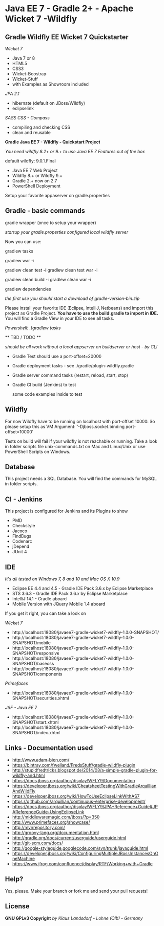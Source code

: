Java EE 7 - Gradle 2+ - Apache Wicket 7 -Wildfly
==============

Gradle Wildfly EE Wicket 7 Quickstarter
--------------

*Wicket 7*
- Java 7 or 8
- HTML5
- CSS3
- Wicket-Boostrap
- Wicket-Stuff
- with Examples as Showroom included

*JPA 2.1*
- hibernate (default on JBoss/Wildfly)
- eclipselink

*SASS CSS - Compass*
- compiling and checking CSS
- clean and reusable

**Gradle Java EE 7 - Wildfly - Quickstart Project**

*You need wildfly 8.2+ or 9.+ to use Java EE 7 Features out of the box*

default wildfly: 9.0.1.Final

- Java EE 7 Web Project
- Wildfly 8.+ or Wildfly 9.+
- Gradle 2.+ now on 2.7
- PowerShell Deployment

Setup your favorite appaserver on gradle.properties


Gradle - basic commands
--------------
gradle wrapper (once to setup your wrapper)

*startup your gradle.properties configured local wildfly server*

Now you can use:

gradlew tasks

gradlew war -i

gradlew clean test -i
gradlew clean test war -i

gradlew clean build -i
gradlew clean war -i

gradlew dependencies

*the first use you should start a download of gradle-version-bin.zip*

Please install your favorite IDE (Eclipse, IntelliJ, Netbeans) 
and import this project as Gradle Project.
**You have to use the build.gradle to import in IDE.**
You will find a Gradle View in your IDE to see all tasks.

*Powershell: .\gradlew tasks*

** TBD / TODO **

*should be all work without a local appserver on buildserver or host - by CLI*

- Gradle Test should use a port-offset=20000
- Gradle deployment tasks - see ./gradle/plugin-wildfly.gradle
- Gradle server command tasks (restart, reload, start, stop)
- Gradle CI build (Jenkins) to test

	some code examples inside to test

Wildfly
--------------

For now Wildfly have to be running on localhost with port-offset 10000.
So please setup this as VM Argument: '-Djboss.socket.binding.port-offset=10000' 

Tests on build will fail if your wildfly is not reachable or running.
Take a look in folder scripts file unix-commands.txt on Mac and Linux/Unix 
or use PowerShell Scripts on Windows.

Database 
--------------

This project needs a SQL Database.
You will find the commands for MySQL in folder scripts.


CI - Jenkins
--------------

This project is configured for Jenkins and its Plugins to show

* PMD
* Checkstyle
* Jacoco
* FindBugs
* Codenarc
* jDepend
* JUnit 4


IDE
--------------

*It's all tested on Windows 7, 8 and 10 and Mac OS X 10.9*

* Eclipse EE 4.4 and 4.5 - Gradle IDE Pack 3.6.x by Eclipse Marketplace
* STS 3.6.3 - Gradle IDE Pack 3.6.x by Eclipse Marketplace
* IntelliJ 14.1 - Gradle aboard
* Mobile Version with JQuery Mobile 1.4 aboard

If you get it right, you can take a look on

*Wicket 7*

* http://localhost:18080/javaee7-gradle-wicket7-wildfly-1.0.0-SNAPSHOT/
* http://localhost:18080/javaee7-gradle-wicket7-wildfly-1.0.0-SNAPSHOT/mobile
* http://localhost:18080/javaee7-gradle-wicket7-wildfly-1.0.0-SNAPSHOT/responsive
* http://localhost:18080/javaee7-gradle-wicket7-wildfly-1.0.0-SNAPSHOT/basecss
* http://localhost:18080/javaee7-gradle-wicket7-wildfly-1.0.0-SNAPSHOT/components

*Primefaces*

* http://localhost:18080/javaee7-gradle-wicket7-wildfly-1.0.0-SNAPSHOT/securities.xhtml

*JSF - Java EE 7*

* http://localhost:18080/javaee7-gradle-wicket7-wildfly-1.0.0-SNAPSHOT/start.xhtml
* http://localhost:18080/javaee7-gradle-wicket7-wildfly-1.0.0-SNAPSHOT/index.xhtml


Links - Documentation used
--------------
- http://www.adam-bien.com/
- https://bintray.com/fwelland/FredsStuff/gradle-wildfly-plugin
- http://stupidfredtricks.blogspot.de/2014/08/a-simple-gradle-plugin-for-wildfly-and.html
- https://docs.jboss.org/author/display/WFLY9/Documentation
- https://developer.jboss.org/wiki/CheatsheetTestingWithGradleArquillianAndWildFly
- https://developer.jboss.org/wiki/HowToUseEclipseLinkWithAS7
- https://github.com/arquillian/continuous-enterprise-development/
- https://docs.jboss.org/author/display/WFLY9/JPA+Reference+Guide#JPAReferenceGuide-UsingEclipseLink
- http://middlewaremagic.com/jboss/?p=350
- http://www.primefaces.org/showcase/
- http://mvnrepository.com/
- http://groovy-lang.org/documentation.html
- http://gradle.org/docs/current/userguide/userguide.html
- http://git-scm.com/docs/
- http://google-styleguide.googlecode.com/svn/trunk/javaguide.html
- https://developer.jboss.org/wiki/ConfiguringMultipleJBossInstancesOnOneMachine
- https://www.jfrog.com/confluence/display/RTF/Working+with+Gradle

Help?
--------------
Yes, please.
Make your branch or fork me and send your pull requests!

License
--------------
**GNU GPLv3 Copyright**
*by Klaus Landsdorf - Lohne (Olb) - Germany*
